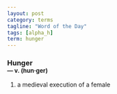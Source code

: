 ```yaml
---
layout: post
category: terms
tagline: "Word of the Day"
tags: [alpha_h]
term: hunger
---
```


<h3>Hunger<br/> <small>&mdash; v. (hun<span>&middot;</span>ger)</small></h3>
<p><ol>
<li>a medieval execution of a female</li>
</ol></p>
